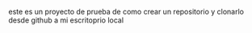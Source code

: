 este es un proyecto de prueba de como crear un repositorio y clonarlo desde github a mi escritoprio local
